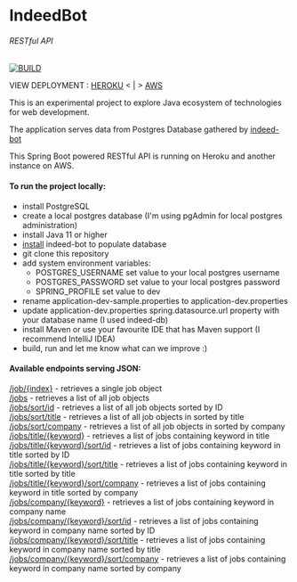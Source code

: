 # IndeedBot
###### RESTful API
[![BUILD](https://github.com/AdamWandoch/indeed-bot-api/actions/workflows/maven.yml/badge.svg?branch=split)](https://github.com/AdamWandoch/indeed-bot-api/actions/workflows/maven.yml)

VIEW DEPLOYMENT : [HEROKU](https://indeed-bot.herokuapp.com) < | >
[AWS](https://ru4umr3xja.eu-west-1.awsapprunner.com)

This is an experimental project to explore Java ecosystem of technologies for web development.

The application serves data from Postgres Database gathered by [indeed-bot](https://github.com/AdamWandoch/indeed-bot)

This Spring Boot powered RESTful API is running on Heroku and another instance on AWS.

#### To run the project locally:
 * install PostgreSQL
* create a local postgres database (I'm using pgAdmin for local postgres administration)
* install Java 11 or higher
* [install](https://github.com/AdamWandoch/indeed-bot#readme) indeed-bot to populate database
* git clone this repository
 * add system environment variables:
    * POSTGRES_USERNAME set value to your local postgres username
    * POSTGRES_PASSWORD set value to your local postgres password
    * SPRING_PROFILE set value to dev
 * rename application-dev-sample.properties to application-dev.properties
 * update application-dev.properties spring.datasource.url property with your database name (I used indeed-db)
 * install Maven or use your favourite IDE that has Maven support (I recommend IntelliJ IDEA)
 * build, run and let me know what can we improve :)
#### Available endpoints serving JSON:
[/job/{index}](http://indeed-bot.herokuapp.com/job/0) - retrieves a single job object <br>
[/jobs](http://indeed-bot.herokuapp.com/jobs) - retrieves a list of all job objects <br>
[/jobs/sort/id](http://indeed-bot.herokuapp.com/jobs/sort/id) - retrieves a list of all job objects sorted by ID <br>
[/jobs/sort/title](http://indeed-bot.herokuapp.com/jobs/sort/title) - retrieves a list of all job objects in sorted by title <br>
[/jobs/sort/company](http://indeed-bot.herokuapp.com/jobs/sort/company) - retrieves a list of all job objects in sorted by company <br>
[/jobs/title/{keyword}](http://indeed-bot.herokuapp.com/jobs/title/software) - retrieves a list of jobs containing keyword in title <br>
[/jobs/title/{keyword}/sort/id](http://indeed-bot.herokuapp.com/jobs/title/software/sort/id) - retrieves a list of jobs containing keyword in title sorted by ID <br>
[/jobs/title/{keyword}/sort/title](http://indeed-bot.herokuapp.com/jobs/title/software/sort/title) - retrieves a list of jobs containing keyword in title sorted by title <br>
[/jobs/title/{keyword}/sort/company](http://indeed-bot.herokuapp.com/jobs/title/software/sort/company) - retrieves a list of jobs containing keyword in title sorted by company <br>
[/jobs/company/{keyword}](http://indeed-bot.herokuapp.com/jobs/company/reperio) - retrieves a list of jobs containing keyword in company name <br>
[/jobs/company/{keyword}/sort/id](http://indeed-bot.herokuapp.com/jobs/company/reperio/sort/id) - retrieves a list of jobs containing keyword in company name sorted by ID <br>
[/jobs/company/{keyword}/sort/title](http://indeed-bot.herokuapp.com/jobs/company/reperio/sort/title) - retrieves a list of jobs containing keyword in company name sorted by title <br>
[/jobs/company/{keyword}/sort/company](http://indeed-bot.herokuapp.com/jobs/company/reperio/sort/company) - retrieves a list of jobs containing keyword in company name sorted by company <br>


